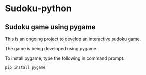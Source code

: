 # Sudoku-python
## Sudoku game using pygame

This is an ongoing project to develop an interactive sudoku game.

The game is being developed using pygame. 

To install pygame, type the following in command prompt:
```
pip install pygame
```
